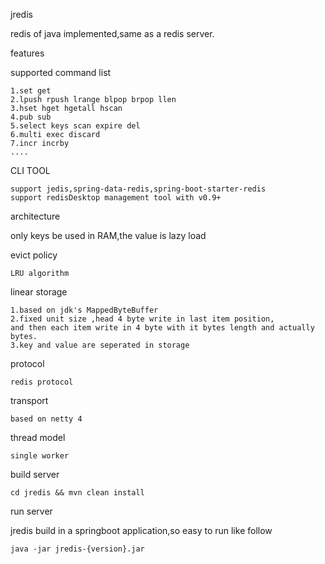 jredis

redis of java implemented,same as a redis server.

features

supported command list

    1.set get
    2.lpush rpush lrange blpop brpop llen
    3.hset hget hgetall hscan
    4.pub sub
    5.select keys scan expire del
    6.multi exec discard
    7.incr incrby
    ....

CLI TOOL

    support jedis,spring-data-redis,spring-boot-starter-redis
    support redisDesktop management tool with v0.9+

architecture

only keys be used in RAM,the value is lazy load





evict policy

    LRU algorithm

linear storage

    1.based on jdk's MappedByteBuffer
    2.fixed unit size ,head 4 byte write in last item position,
    and then each item write in 4 byte with it bytes length and actually bytes.
    3.key and value are seperated in storage

protocol

    redis protocol

transport

    based on netty 4

thread model

    single worker

build server

    cd jredis && mvn clean install

run server

 jredis build in a springboot application,so easy to run like follow

    java -jar jredis-{version}.jar

    
